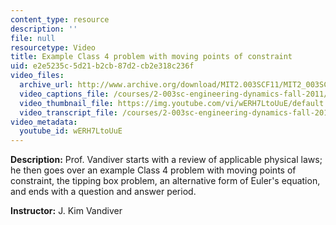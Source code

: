 ```yaml
---
content_type: resource
description: ''
file: null
resourcetype: Video
title: Example Class 4 problem with moving points of constraint
uid: e2e5235c-5d21-b2cb-87d2-cb2e318c236f
video_files:
  archive_url: http://www.archive.org/download/MIT2.003SCF11/MIT2_003SCF11_lec13_300k.mp4
  video_captions_file: /courses/2-003sc-engineering-dynamics-fall-2011/bd7f8ad2e1555faea9a0aa11a2d0ddd9_wERH7LtoUuE.vtt
  video_thumbnail_file: https://img.youtube.com/vi/wERH7LtoUuE/default.jpg
  video_transcript_file: /courses/2-003sc-engineering-dynamics-fall-2011/91edc31fb41eb832ff0bda9eafbede9c_wERH7LtoUuE.pdf
video_metadata:
  youtube_id: wERH7LtoUuE
---
```


**Description:** Prof. Vandiver starts with a review of applicable physical laws; he then goes over an example Class 4 problem with moving points of constraint, the tipping box problem, an alternative form of Euler's equation, and ends with a question and answer period.

**Instructor:** J. Kim Vandiver